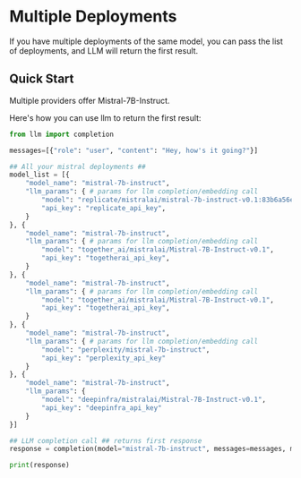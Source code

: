 # Multiple Deployments

If you have multiple deployments of the same model, you can pass the list of deployments, and LLM will return the first result. 

## Quick Start

Multiple providers offer Mistral-7B-Instruct. 

Here's how you can use llm to return the first result: 

```python
from llm import completion

messages=[{"role": "user", "content": "Hey, how's it going?"}]

## All your mistral deployments ##
model_list = [{
	"model_name": "mistral-7b-instruct",
	"llm_params": { # params for llm completion/embedding call 
        "model": "replicate/mistralai/mistral-7b-instruct-v0.1:83b6a56e7c828e667f21fd596c338fd4f0039b46bcfa18d973e8e70e455fda70", 
        "api_key": "replicate_api_key",
    }
}, {
	"model_name": "mistral-7b-instruct",
	"llm_params": { # params for llm completion/embedding call 
        "model": "together_ai/mistralai/Mistral-7B-Instruct-v0.1", 
        "api_key": "togetherai_api_key",
    }
}, {
	"model_name": "mistral-7b-instruct",
	"llm_params": { # params for llm completion/embedding call 
        "model": "together_ai/mistralai/Mistral-7B-Instruct-v0.1", 
        "api_key": "togetherai_api_key",
    }
}, {
	"model_name": "mistral-7b-instruct",
	"llm_params": { # params for llm completion/embedding call 
        "model": "perplexity/mistral-7b-instruct", 
		"api_key": "perplexity_api_key"
    }
}, {
	"model_name": "mistral-7b-instruct",
	"llm_params": {
		"model": "deepinfra/mistralai/Mistral-7B-Instruct-v0.1",
		"api_key": "deepinfra_api_key"
	}
}]

## LLM completion call ## returns first response 
response = completion(model="mistral-7b-instruct", messages=messages, model_list=model_list)

print(response)
```